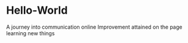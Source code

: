 # Hello-World
A journey into communication online
Improvement attained on the page
learning new things
